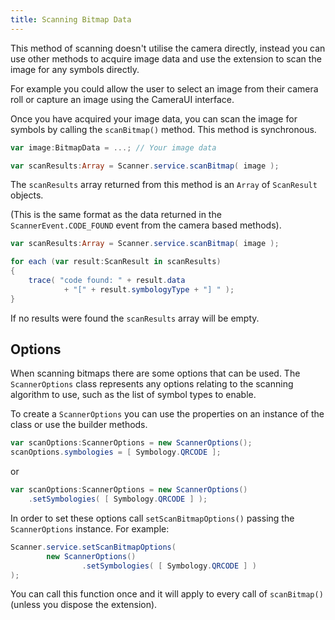 ```yaml
---
title: Scanning Bitmap Data
---
```


This method of scanning doesn't utilise the camera directly, instead you can use other methods to acquire image data and use the extension to scan the image for any symbols directly. 

For example you could allow the user to select an image from their camera roll or capture an image using the CameraUI interface.

Once you have acquired your image data, you can scan the image for symbols by calling the `scanBitmap()` method. This method is synchronous.


```actionscript
var image:BitmapData = ...; // Your image data

var scanResults:Array = Scanner.service.scanBitmap( image );
```

The `scanResults` array returned from this method is an `Array` of `ScanResult` objects. 

(This is the same format as the data returned in the `ScannerEvent.CODE_FOUND` event from the camera based methods).


```actionscript
var scanResults:Array = Scanner.service.scanBitmap( image );

for each (var result:ScanResult in scanResults)
{
    trace( "code found: " + result.data 
            + "[" + result.symbologyType + "] " );
}
```

If no results were found the `scanResults` array will be empty.




## Options

When scanning bitmaps there are some options that can be used.  The `ScannerOptions` class represents any options relating to the scanning algorithm to use, such as the list of symbol types to enable. 

To create a `ScannerOptions` you can use the properties on an instance of the class or use the builder methods.

```actionscript
var scanOptions:ScannerOptions = new ScannerOptions();
scanOptions.symbologies = [ Symbology.QRCODE ];
```

or 

```actionscript
var scanOptions:ScannerOptions = new ScannerOptions()
	.setSymbologies( [ Symbology.QRCODE ] );
```


In order to set these options call `setScanBitmapOptions()` passing the `ScannerOptions` instance. For example:


```actionscript
Scanner.service.setScanBitmapOptions(
        new ScannerOptions()
                .setSymbologies( [ Symbology.QRCODE ] )
);
```

You can call this function once and it will apply to every call of `scanBitmap()` (unless you dispose the extension).


